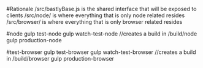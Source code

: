 #Rationale
/src/bastlyBase.js is the shared interface that will be exposed to clients
/src/node/ is where everything that is only node related resides
/src/browser/ is where everything that is only browser related resides

#node 
gulp test-node
gulp watch-test-node
//creates a build in /build/node
gulp production-node 

#test-browser 
gulp test-browser
gulp watch-test-browser
//creates a build in /build/browser
gulp production-browser 
